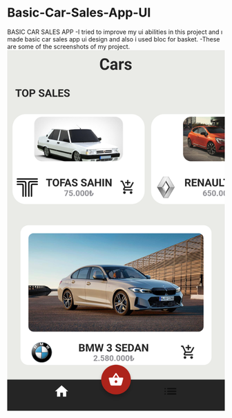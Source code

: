 # Basic-Car-Sales-App-UI
BASIC CAR SALES APP
-I tried to improve my ui abilities in this project and ı made basic car sales app ui design and also i used bloc for basket.
-These are some of the screenshots of my project.
<img src="Screenshots/1.png">
